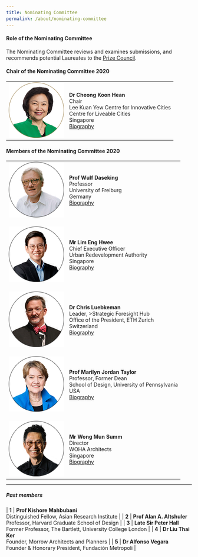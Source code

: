 ```yaml
---
title: Nominating Committee
permalink: /about/nominating-committee
---
```


#### **Role of the Nominating Committee**

The Nominating Committee reviews and examines submissions, and recommends potential Laureates to the [Prize Council](/about/prize-council/).

#### **Chair of the Nominating Committee 2020**

<table style="width: 100%;" border="0" cellpadding="10">
<tbody>
<tr>
<td style="width: 150px;"><img src="/images/jury/cheong-koon-hean.png" alt="Cheong Koon Hean" /></td>
<td><strong>Dr Cheong Koon Hean</strong><br />Chair<br />Lee Kuan Yew Centre for Innovative Cities <br> Centre for Liveable Cities<br />Singapore<br><a href="/about/prize-jury/nominating-committee/cheong-koon-hean/">Biography</a></td>
</tr>
</tbody>
</table>

#### **Members of the Nominating Committee 2020**

<table style="width: 100%;" border="0" cellpadding="10">
<tbody>
<tr>
<td style="width: 150px;"><img src="/images/jury/wulf-daseking.png" alt="Wulf Daseking" /><br></td>
<td><strong>Prof Wulf Daseking</strong><br />Professor<br />University of Freiburg<br />Germany<br><a href="/about/prize-jury/nominating-committee/wulf-daseking/">Biography</a></td>
</tr>
<tr>
<td><br><img src="/images/jury/lim-eng-hwee.png" alt="Lim Eng Hwee" /><br></td>
<td><br><strong>Mr Lim Eng Hwee</strong><br />Chief Executive Officer<br />Urban Redevelopment Authority<br />Singapore<br><a href="/about/prize-jury/nominating-committee/lim-eng-hwee/">Biography</a></td>
</tr>
<tr>
<td><br><img src="/images/jury/chris-luebkeman.png" alt="Chris Luebkeman" /><br></td>
<td><br><strong>Dr Chris Luebkeman</strong><br />Leader, >Strategic Foresight Hub <br> Office of the President, ETH Zurich<br />Switzerland<br><a href="/about/prize-jury/nominating-committee/chris-luebkeman/">Biography</a></td>
</tr>
<tr>
<td><br><img src="/images/jury/marilyn-taylor.png" alt="Marilyn Taylor" /><br></td>
<td><br><strong>Prof Marilyn Jordan Taylor</strong><br />Professor, Former Dean<br />School of Design, University of Pennsylvania<br />USA<br><a href="/about/prize-jury/nominating-committee/marilyn-taylor/">Biography</a></td>
</tr>
<tr>
<td><br><img src="/images/jury/wong-mun-summ.png" alt="Wong Mun Summ" /><br></td>
<td><br><strong>Mr Wong Mun Summ</strong><br />Director<br />WOHA Architects<br />Singapore<br><a href="/about/prize-jury/nominating-committee/wong-mun-summ/">Biography</a></td>
</tr>
</tbody>
</table>

---

##### **Past members**

| **1** | **Prof Kishore Mahbubani** <br> Distinguished Fellow, Asian Research Institute |
| **2** | **Prof Alan A. Altshuler** <br> Professor, Harvard Graduate School of Design | 
| **3** | **Late Sir Peter Hall** <br> Former Professor, The Bartlett, University College London | 
| **4** | **Dr Liu Thai Ker** <br> Founder, Morrow Architects and Planners |
| **5** | **Dr Alfonso Vegara** <br> Founder & Honorary President, Fundación Metropoli |
